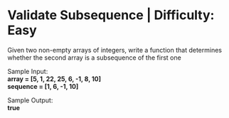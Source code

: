# Validate Subsequence | Difficulty: Easy

Given two non-empty arrays of integers, write a function that determines whether the second array is a subsequence of the first one

Sample Input:
<br />**array = [5, 1, 22, 25, 6, -1, 8, 10]**
<br />**sequence = [1, 6, -1, 10]**

Sample Output:
<br />**true**        
